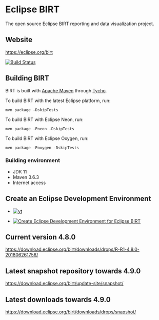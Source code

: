 # Eclipse BIRT
The open source Eclipse BIRT reporting and data visualization project. 

## Website
https://eclipse.org/birt

[![Build Status](https://github.com/eclipse/birt/workflows/CI/badge.svg)](https://github.com/eclipse/birt/actions)

## Building BIRT
BIRT is built with [Apache Maven](http://maven.apache.org) through [Tycho](https://github.com/eclipse/tycho).

To build BIRT with the latest Eclipse platform, run:

    mvn package -DskipTests 
    
To build BIRT with Eclipse Neon, run:

    mvn package -Pneon -DskipTests

To build BIRT with Eclipse Oxygen, run:

    mvn package -Poxygen -DskipTests

### Building environment
* JDK 11
* Maven 3.6.3
* Internet access




## Create an Eclipse Development Environment
* [![yt](https://user-images.githubusercontent.com/180969/143874274-9221c016-846b-4e60-8e06-7f90cb72fc8f.png)](https://www.youtube.com/watch?v=FqfrG2I0AIw)

* [![Create Eclipse Development Environment for Eclipse BIRT](https://download.eclipse.org/oomph/www/setups/svg/birt.svg)](https://www.eclipse.org/setups/installer/?url=https://raw.githubusercontent.com/eclipse/birt/master/build/org.eclipse.birt.releng/BIRTConfiguration.setup&show=true "Click to open Eclipse-Installer Auto Launch or drag into your running installer")

## Current version 4.8.0
https://download.eclipse.org/birt/downloads/drops/R-R1-4.8.0-201806261756/

## Latest snapshot repository towards 4.9.0
https://download.eclipse.org/birt/update-site/snapshot/

## Latest downloads towards 4.9.0
https://download.eclipse.org/birt/downloads/drops/snapshot/

